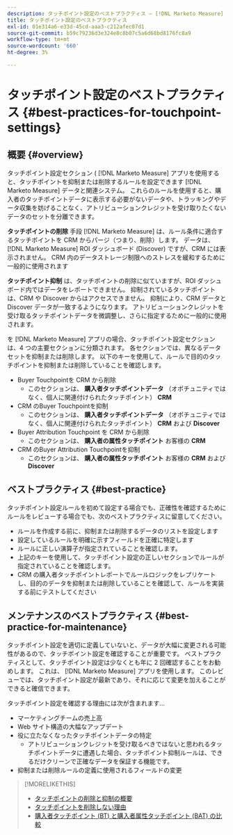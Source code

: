 ```yaml
---
description: タッチポイント設定のベストプラクティス — [!DNL Marketo Measure]  — 製品ドキュメント
title: タッチポイント設定のベストプラクティス
exl-id: 01e314a6-e33d-45cd-aaa3-c212afec07d1
source-git-commit: b59c79236d3e324e8c8b07c5a6d68bd8176fc8a9
workflow-type: tm+mt
source-wordcount: '660'
ht-degree: 3%

---
```


# タッチポイント設定のベストプラクティス {#best-practices-for-touchpoint-settings}

## 概要 {#overview}

タッチポイント設定セクション ( [!DNL Marketo Measure] アプリを使用すると、タッチポイントを抑制または削除するルールを設定できます [!DNL Marketo Measure] データと関連システム。 これらのルールを使用すると、購入者のタッチポイントデータに表示する必要がないデータや、トラッキングやデータ収集を妨げることなく、アトリビューションクレジットを受け取りたくないデータのセットを分離できます。

**タッチポイントの削除** 手段 [!DNL Marketo Measure] は、ルール条件に適合するタッチポイントを CRM からパージ（つまり、削除）します。 データは、 [!DNL Marketo Measure] ROI ダッシュボード (Discover) ですが、CRM には表示されません。 CRM 内のデータストレージ制限へのストレスを緩和するために一般的に使用されます

**タッチポイント抑制** は、タッチポイントの削除に似ていますが、ROI ダッシュボード内ではデータをレポートできません。 抑制されているタッチポイントは、CRM や Discover からはアクセスできません。 抑制により、CRM データと Discover データが一致するようになります。 アトリビューションクレジットを受け取るタッチポイントデータを微調整し、さらに指定するために一般的に使用されます。

を [!DNL Marketo Measure] アプリの場合、タッチポイント設定セクションは、4 つの主要セクションに分類されます。 各セクションでは、異なるデータセットを抑制または削除します。 以下のキーを使用して、ルールで目的のタッチポイントを抑制または削除していることを確認します。

* Buyer Touchpointを CRM から削除
   * このセクションは、 **購入者タッチポイントデータ** （オポチュニティではなく、個人に関連付けられたタッチポイント） **CRM**
* CRM のBuyer Touchpointを抑制
   * このセクションは、 **購入者タッチポイントデータ** （オポチュニティではなく、個人に関連付けられたタッチポイント） **CRM** および **Discover**
* Buyer Attribution Touchpoint を CRM から削除
   * このセクションは、 **購入者の属性タッチポイント** お客様の **CRM**
* CRM のBuyer Attribution Touchpointを抑制
   * このセクションは、 **購入者の属性タッチポイント** お客様の **CRM** および **Discover**

## ベストプラクティス {#best-practice}

タッチポイント設定ルールを初めて設定する場合でも、正確性を確認するためにルールをレビューする場合でも、次のベストプラクティスに留意してください。

* ルールを作成する前に、抑制または削除するデータのリストを設定します
* 設定しているルールを明確に示すフィールドを正確に特定します
* ルールに正しい演算子が指定されていることを確認します。
* 上記のキーを使用して、タッチポイント設定の正しいセクションでルールが指定されていることを確認します。
* CRM の購入者タッチポイントレポートでルールロジックをレプリケートし、目的のデータを抑制または削除していることを確認して、ルールを実装する前にテストしてください

## メンテナンスのベストプラクティス {#best-practice-for-maintenance}

タッチポイント設定を適切に定義していないと、データが大幅に変更される可能性があるので、タッチポイント設定を確認することが重要です。 ベストプラクティスとして、タッチポイント設定は少なくとも年に 2 回確認することをお勧めします。 これは、 [!DNL Marketo Measure] アプリを使用します。 このレビューでは、タッチポイント設定が最新であり、それに応じて変更を加えることができると確信できます。

タッチポイント設定を確認する理由には次が含まれます…

* マーケティングチームの売上高
* Web サイト構造の大幅なアップデート
* 役に立たなくなったタッチポイントデータの特定
   * アトリビューションクレジットを受け取るべきではないと思われるタッチポイントデータに遭遇した場合、タッチポイント抑制ルールは、できるだけクリーンで正確なデータを保証する機能です。
* 抑制または削除ルールの定義に使用されるフィールドの変更

>[!MORELIKETHIS]
>
>* [タッチポイントの削除と抑制の概要](/help/advanced-marketo-measure-features/touchpoint-settings/touchpoint-removal-and-touchpoint-suppression.md)
>* [タッチポイントを削除しない理由](/help/advanced-marketo-measure-features/touchpoint-settings/why-you-should-never-delete-touchpoints.md)
>* [購入者タッチポイント (BT) と購入者属性タッチポイント (BAT) の比較](/help/configuration-and-setup/getting-started-with-marketo-measure/difference-between-buyer-touchpoints-and-buyer-attribution-touchpoints.md)

